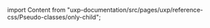 
import Content from "uxp-documentation/src/pages/uxp/reference-css/Pseudo-classes/only-child";

<Content query="product=photoshop"/>
